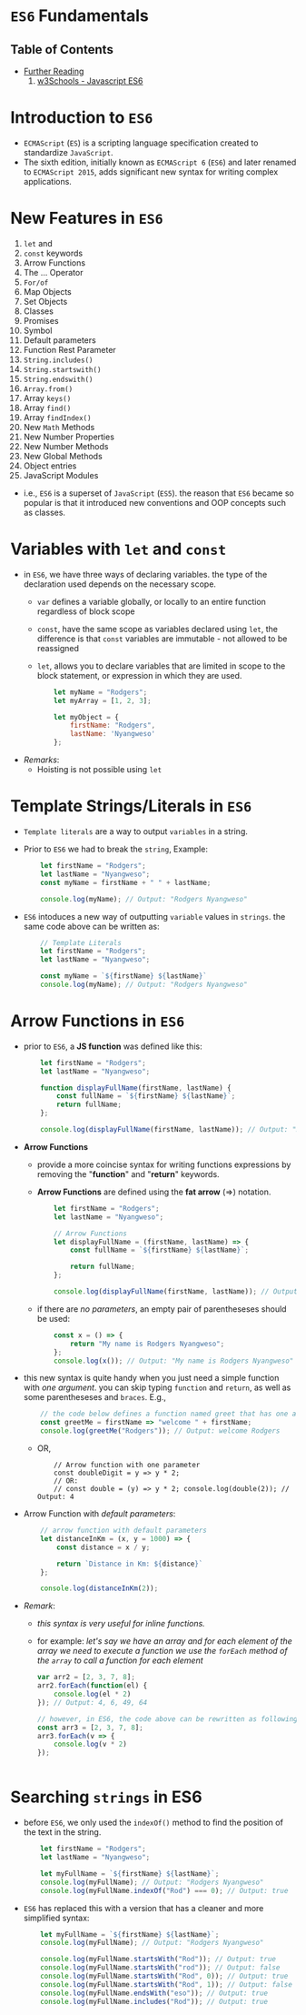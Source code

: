 # `ES6` Fundamentals

## Table of Contents
- [Further Reading]()
    1. [w3Schools - Javascript ES6](https://www.w3schools.com/js/js_es6.asp)

# Introduction to `ES6`
* `ECMAScript` (`ES`) is a scripting language specification created to standardize `JavaScript`. 
* The sixth edition, initially known as `ECMAScript 6` (`ES6`) and later renamed to `ECMAScript 2015`, adds significant new syntax for writing complex applications.

# New Features in `ES6`
1. `let` and 
2. `const` keywords
3. Arrow Functions
4. The ... Operator
5. `For/of`
6. Map Objects
7. Set Objects
8. Classes
9. Promises
10. Symbol
11. Default parameters
12. Function Rest Parameter
13. `String.includes()`
14. `String.startswith()`
15. `String.endswith()`
16. `Array.from()`
17. Array `keys()`
18. Array `find()`
19. Array `findIndex()`
20. New `Math` Methods
21. New Number Properties
22. New Number Methods
23. New Global Methods
24. Object entries
25. JavaScript Modules

* i.e., `ES6` is a superset of `JavaScript` (`ES5`). the reason that `ES6` became so popular is that it introduced new conventions and OOP concepts such as classes.

# Variables with `let` and `const`
* in `ES6`, we have three ways of declaring variables. the type of the declaration used depends on the necessary scope.
  * `var` defines a variable globally, or locally to an entire function regardless of block scope
  * `const`, have the same scope as variables declared using `let`, the difference is that `const` variables are immutable - not allowed to be reassigned
  * `let`, allows you to declare variables that are limited in scope to the block statement, or expression in which they are used.

    ```js
        let myName = "Rodgers";
        let myArray = [1, 2, 3];

        let myObject = {
            firstName: "Rodgers",
            lastName: 'Nyangweso'
        };
    ```
* _Remarks_:
  * Hoisting is not possible using `let`

# Template Strings/Literals in `ES6`
* `Template literals` are a way to output `variables` in a string.
* Prior to `ES6` we had to break the `string`, Example:

    ```js
        let firstName = "Rodgers";
        let lastName = "Nyangweso";
        const myName = firstName + " " + lastName;

        console.log(myName); // Output: "Rodgers Nyangweso"
    ```
* `ES6` intoduces a new way of outputting `variable` values in `strings`. the same code above can be written as:

    ```js
        // Template Literals
        let firstName = "Rodgers";
        let lastName = "Nyangweso";

        const myName = `${firstName} ${lastName}`
        console.log(myName); // Output: "Rodgers Nyangweso"
    ```

# Arrow Functions in `ES6`
* prior to `ES6`, a __JS function__ was defined like this:
    ```js
        let firstName = "Rodgers";
        let lastName = "Nyangweso";

        function displayFullName(firstName, lastName) {
            const fullName = `${firstName} ${lastName}`;
            return fullName;
        };

        console.log(displayFullName(firstName, lastName)); // Output: "Rodgers Nyangweso"
    ```
* __Arrow Functions__
  * provide a more coincise syntax for writing functions expressions by removing the "__function__" and "__return__" keywords. 
  * __Arrow Functions__ are defined using the __fat arrow__ (=>) notation.

    ```js
        let firstName = "Rodgers";
        let lastName = "Nyangweso";

        // Arrow Functions
        let displayFullName = (firstName, lastName) => {
            const fullName = `${firstName} ${lastName}`;

            return fullName;
        };

        console.log(displayFullName(firstName, lastName)); // Output: "Rodgers Nyangweso"
    ```

  * if there are _no parameters_, an empty pair of parentheseses should be used:

      ```js
          const x = () => {
              return "My name is Rodgers Nyangweso";
          };
          console.log(x()); // Output: "My name is Rodgers Nyangweso"
      ```

* this new syntax is quite handy when you just need a simple function with _one argument_. you can skip typing `function` and `return`, as well as some parentheseses and `braces`. E.g.,
    ```js
        // the code below defines a function named greet that has one argument and returns a message
        const greetMe = firstName => "welcome " + firstName;
        console.log(greetMe("Rodgers")); // Output: welcome Rodgers
    ```
  * OR,
    ```JS
        // Arrow function with one parameter
        const doubleDigit = y => y * 2;
        // OR: 
        // const double = (y) => y * 2; console.log(double(2)); // Output: 4
    ```
* Arrow Function with _default parameters_:

    ```js
        // arrow function with default parameters
        let distanceInKm = (x, y = 1000) => {
            const distance = x / y;

            return `Distance in Km: ${distance}`
        };

        console.log(distanceInKm(2));
    ```
* _Remark_:
    - _this syntax is very useful for inline functions._
    - for example: _let's say we have an array and for each element of the array we need to execute a function we use the `forEach` method of the `array` to call a function for each element_

        ```js
        var arr2 = [2, 3, 7, 8];
        arr2.forEach(function(el) {
            console.log(el * 2)
        }); // Output: 4, 6, 49, 64

        // however, in ES6, the code above can be rewritten as following which is shorter and looks pretty nice
        const arr3 = [2, 3, 7, 8];
        arr3.forEach(v => {
            console.log(v * 2)
        }); 
    ```

# Searching `strings` in ES6
* before `ES6`, we only used the `indexOf()` method to find the position of the text in the string.

    ```js
        let firstName = "Rodgers";
        let lastName = "Nyangweso";

        let myFullName = `${firstName} ${lastName}`;
        console.log(myFullName); // Output: "Rodgers Nyangweso"
        console.log(myFullName.indexOf("Rod") === 0); // Output: true
    ```
* `ES6` has replaced this with a version that has a cleaner and more simplified syntax:

    ```js
        let myFullName = `${firstName} ${lastName}`;
        console.log(myFullName); // Output: "Rodgers Nyangweso"

        console.log(myFullName.startsWith("Rod")); // Output: true
        console.log(myFullName.startsWith("rod")); // Output: false
        console.log(myFullName.startsWith("Rod", 0)); // Output: true
        console.log(myFullName.startsWith("Rod", 1)); // Output: false
        console.log(myFullName.endsWith("eso")); // Output: true
        console.log(myFullName.includes("Rod")); // Output: true
    ```